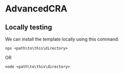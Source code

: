 # AdvancedCRA

## Locally testing
We can install the template locally using this command:
```
npx <path\to\this\directory>
```
OR
```
node <path\to\this\directory>
```
